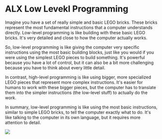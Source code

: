 # ALX Low Levekl Programming

 Imagine you have a set of really simple and basic LEGO bricks. These bricks represent the most fundamental instructions that a computer understands directly. Low-level programming is like building with these basic LEGO bricks. It's very detailed and close to how the computer actually works.

So, low-level programming is like giving the computer very specific instructions using the most basic building blocks, just like you would if you were using the simplest LEGO pieces to build something. It's powerful because you have a lot of control, but it can also be a bit more challenging because you have to think about every little detail.

In contrast, high-level programming is like using bigger, more specialized LEGO pieces that represent more complex instructions. It's easier for humans to work with these bigger pieces, but the computer has to translate them into the simpler instructions (the low-level stuff) to actually do the work.

In summary, low-level programming is like using the most basic instructions, similar to simple LEGO bricks, to tell the computer exactly what to do. It's like talking to the computer in its own language, but it requires more attention to detail.

![](https://miro.medium.com/max/1024/0*4ty0Adbdg4dsVBo3.png)
